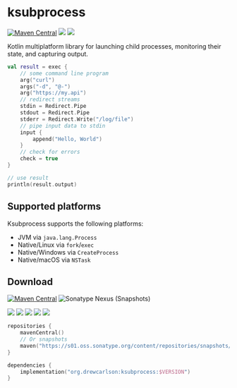 # ksubprocess

[![Maven Central](https://img.shields.io/maven-central/v/org.drewcarlson/ksubprocess-jvm?label=maven&color=blue)](https://search.maven.org/search?q=g:org.drewcarlson%20a:ksubprocess*)
![](https://github.com/DrewCarlson/ksubprocess/workflows/Jvm/badge.svg)
![](https://github.com/DrewCarlson/ksubprocess/workflows/Native/badge.svg)

Kotlin multiplatform library for launching child processes, monitoring their state, and capturing output.

```kotlin
val result = exec {
    // some command line program
    arg("curl")
    args("-d", "@-")
    arg("https://my.api")
    // redirect streams
    stdin = Redirect.Pipe
    stdout = Redirect.Pipe
    stderr = Redirect.Write("/log/file")
    // pipe input data to stdin
    input {
        append("Hello, World")
    }
    // check for errors
    check = true
}

// use result
println(result.output)
```

## Supported platforms

Ksubprocess supports the following platforms:

- JVM via `java.lang.Process`
- Native/Linux via `fork`/`exec`
- Native/Windows via `CreateProcess`
- Native/macOS via `NSTask`


## Download

[![Maven Central](https://img.shields.io/maven-central/v/org.drewcarlson/ksubprocess-jvm?label=maven&color=blue)](https://search.maven.org/search?q=g:org.drewcarlson%20a:ksubprocess*)
![Sonatype Nexus (Snapshots)](https://img.shields.io/nexus/s/org.drewcarlson/ksubprocess-jvm?server=https%3A%2F%2Fs01.oss.sonatype.org)


![](https://img.shields.io/static/v1?label=&message=Platforms&color=grey)
![](https://img.shields.io/static/v1?label=&message=Jvm&color=blue)
![](https://img.shields.io/static/v1?label=&message=Linux&color=blue)
![](https://img.shields.io/static/v1?label=&message=macOS&color=blue)
![](https://img.shields.io/static/v1?label=&message=Windows&color=blue)

```kotlin
repositories {
    mavenCentral()
    // Or snapshots
    maven("https://s01.oss.sonatype.org/content/repositories/snapshots/")
}

dependencies {
    implementation("org.drewcarlson:ksubprocess:$VERSION")
}
```
